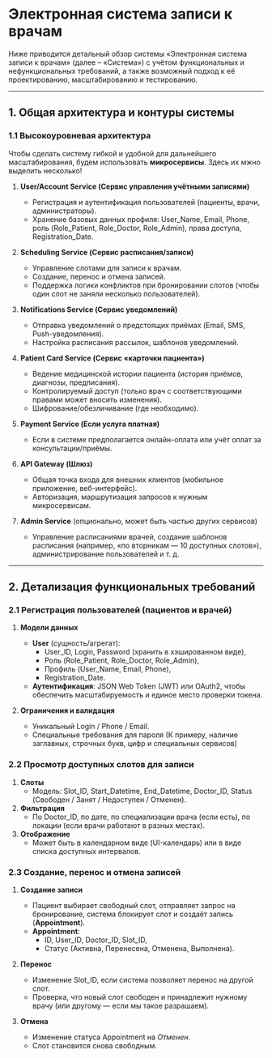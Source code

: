 # Электронная система записи к врачам

Ниже приводится детальный обзор системы «Электронная система записи к врачам» (далее – «Система») с учётом функциональных и нефункциональных требований, а также возможный подход к её проектированию, масштабированию и тестированию.

---

## 1. Общая архитектура и контуры системы

### 1.1 Высокоуровневая архитектура

Чтобы сделать систему гибкой и удобной для дальнейшего масштабирования, будем использовать **микросервисы**. Здесь их мжно выделить несколько!

1. **User/Account Service (Сервис управления учётными записями)**  
   - Регистрация и аутентификация пользователей (пациенты, врачи, администраторы).  
   - Хранение базовых данных профиля: User_Name, Email, Phone, роль (Role_Patient, Role_Doctor, Role_Admin), права доступа, Registration_Date.

2. **Scheduling Service (Сервис расписания/записи)**  
   - Управление слотами для записи к врачам.  
   - Создание, перенос и отмена записей.  
   - Поддержка логики конфликтов при бронировании слотов (чтобы один слот не заняли несколько пользователей).

3. **Notifications Service (Сервис уведомлений)**  
   - Отправка уведомлений о предстоящих приёмах (Email, SMS, Push-уведомления).  
   - Настройка расписания рассылок, шаблонов уведомлений.

4. **Patient Card Service (Сервис «карточки пациента»)**  
   - Ведение медицинской истории пациента (история приёмов, диагнозы, предписания).  
   - Контролируемый доступ (только врач с соответствующими правами может вносить изменения).  
   - Шифрование/обезличивание (где необходимо).

5. **Payment Service (Если услуга платная)**  
   - Если в системе предполагается онлайн-оплата или учёт оплат за консультации/приёмы.

6. **API Gateway (Шлюз)**  
   - Общая точка входа для внешних клиентов (мобильное приложение, веб-интерфейс).  
   - Авторизация, маршрутизация запросов к нужным микросервисам.

7. **Admin Service** (опционально, может быть частью других сервисов)  
   - Управление расписаниями врачей, создание шаблонов расписания (например, «по вторникам — 10 доступных слотов»), администрирование пользователей и т. д.

---

## 2. Детализация функциональных требований

### 2.1 Регистрация пользователей (пациентов и врачей)

1. **Модели данных**  
   - **User** (сущность/агрегат):  
     - User_ID, Login, Password (хранить в хэшированном виде),  
     - Роль (Role_Patient, Role_Doctor, Role_Admin),  
     - Профиль (User_Name, Email, Phone),  
     - Registration_Date.  
   - **Аутентификация**: JSON Web Token (JWT) или OAuth2, чтобы обеспечить масштабируемость и единое место проверки токена.

2. **Ограничения и валидация**  
   - Уникальный Login / Phone / Email.  
   - Специальные требования для пароля (К примеру, наличие заглавных, строчных букв, цифр и специальных сервисов) 

### 2.2 Просмотр доступных слотов для записи

1. **Слоты**  
   - Модель: Slot_ID, Start_Datetime, End_Datetime, Doctor_ID, Status (Свободен / Занят / Недоступен / Отменен).  
2. **Фильтрация**  
   - По Doctor_ID, по дате, по специализации врача (если есть), по локации (если врачи работают в разных местах).  
3. **Отображение**  
   - Может быть в календарном виде (UI-календарь) или в виде списка доступных интервалов.

### 2.3 Создание, перенос и отмена записей

1. **Создание записи**  
   - Пациент выбирает свободный слот, отправляет запрос на бронирование, система блокирует слот и создаёт запись (**Appointment**).  
   - **Appointment**:  
     - ID, User_ID, Doctor_ID, Slot_ID,  
     - Статус (Активна, Перенесена, Отменена, Выполнена).

2. **Перенос**  
   - Изменение Slot_ID, если система позволяет перенос на другой слот.  
   - Проверка, что новый слот свободен и принадлежит нужному врачу (или другому — если мы такое разрашаем).

3. **Отмена**  
   - Изменение статуса Appointment на *Отменен*.  
   - Слот становится снова свободным.
